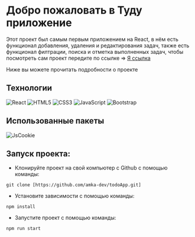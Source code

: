 # Добро пожаловать в Туду приложение

Этот проект был самым первым приложением на React, в нём есть функционал добавления, удаления и редактирования задач, также есть функционал филтрации, поиска и отметка выполненных задач, чтобы посмотреть сам проект передите по ссылке => [Я ссылка](https://amka-dev.github.io/todoApp/)

Ниже вы можете прочитать подробности о проекте

## Технологии
![React](https://img.shields.io/badge/-React-61daf8?logo=react&logoColor=black)
![HTML5](https://img.shields.io/badge/-HTML5-e34f26?logo=html5&logoColor=white)
![CSS3](https://img.shields.io/badge/-CSS3-1572b6?logo=css3&logoColor=white)
![JavaScript](https://img.shields.io/badge/-JavaScript-f7df1e?logo=javaScript&logoColor=black)
![Bootstrap](https://img.shields.io/badge/Bootstrap-black?logo=Bootstrap&logoColor=%23fff&color=7910F2)

## Использованные пакеты

![JsCookie](https://img.shields.io/badge/JsCookie-%23fff?logo=npm&logoColor=%23000000&color=%23ffffff)

## Запуск проекта:
* Клонируйте проект на свой компьютер с Github с помощью команды:
```
git clone [https://github.com/amka-dev/todoApp.git]
```

* Установите зависимости с помощью команды:
```
npm install
```
* Запустите проект с помощью команды:
```
npm run start
```
